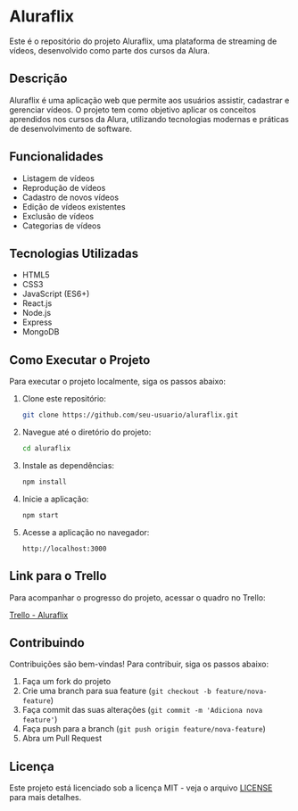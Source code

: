 # Aluraflix

Este é o repositório do projeto Aluraflix, uma plataforma de streaming de vídeos, desenvolvido como parte dos cursos da Alura.

## Descrição

Aluraflix é uma aplicação web que permite aos usuários assistir, cadastrar e gerenciar vídeos. O projeto tem como objetivo aplicar os conceitos aprendidos nos cursos da Alura, utilizando tecnologias modernas e práticas de desenvolvimento de software.

## Funcionalidades

- Listagem de vídeos
- Reprodução de vídeos
- Cadastro de novos vídeos
- Edição de vídeos existentes
- Exclusão de vídeos
- Categorias de vídeos

## Tecnologias Utilizadas

- HTML5
- CSS3
- JavaScript (ES6+)
- React.js
- Node.js
- Express
- MongoDB

## Como Executar o Projeto

Para executar o projeto localmente, siga os passos abaixo:

1. Clone este repositório:
    ```sh
    git clone https://github.com/seu-usuario/aluraflix.git
    ```

2. Navegue até o diretório do projeto:
    ```sh
    cd aluraflix
    ```

3. Instale as dependências:
    ```sh
    npm install
    ```

4. Inicie a aplicação:
    ```sh
    npm start
    ```

5. Acesse a aplicação no navegador:
    ```
    http://localhost:3000
    ```

## Link para o Trello

Para acompanhar o progresso do projeto, acessar o quadro no Trello:

[Trello - Aluraflix](https://trello.com/b/IKEVUOor/new-aluraflix-pt)

## Contribuindo

Contribuições são bem-vindas! Para contribuir, siga os passos abaixo:

1. Faça um fork do projeto
2. Crie uma branch para sua feature (`git checkout -b feature/nova-feature`)
3. Faça commit das suas alterações (`git commit -m 'Adiciona nova feature'`)
4. Faça push para a branch (`git push origin feature/nova-feature`)
5. Abra um Pull Request

## Licença

Este projeto está licenciado sob a licença MIT - veja o arquivo [LICENSE](LICENSE) para mais detalhes.
